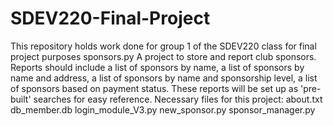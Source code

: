 # SDEV220-Final-Project
This repository holds work done for group 1 of the SDEV220 class for final project purposes
sponsors.py
A project to store and report club sponsors.  
Reports should include a list of sponsors by name, a list of sponsors by name and address,
a list of sponsors by name and sponsorship level, a list of sponsors based on payment status.
These reports will be set up as 'pre-built' searches for easy reference.
Necessary files for this project:
  about.txt
  db_member.db
  login_module_V3.py
  new_sponsor.py
  sponsor_manager.py
